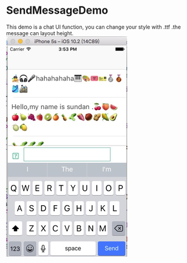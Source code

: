 # SendMessageDemo
This demo is a chat UI function, you can change your style with .ttf .the message can layout height.
![image](https://github.com/sundan1991/SendMessageDemo/raw/master/aaa.png)
